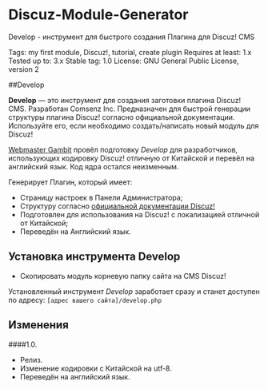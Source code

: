 # Discuz-Module-Generator
Develop - инструмент для быстрого создания Плагина для Discuz! CMS

Tags: my first module, Discuz!, tutorial, create plugin
Requires at least: 1.x
Tested up to: 3.x
Stable tag: 1.0
License: GNU General Public License, version 2

##Develop

**Develop** — это инструмент для создания заготовки плагина Discuz! CMS. Разработан Comsenz Inc.
Предназначен для быстрой генерации структуры плагина Discuz! согласно официальной документации.
Используйте его, если необходимо создать/написать новый модуль для Discuz!

[Webmaster Gambit](http://webmaster-gambit.ru "Webmaster Gambit") провёл подготовку *Develop* для разработчиков, использующих кодировку Discuz! отличную от Китайской и перевёл на английский язык.
Код ядра остался неизменным.

 Генерирует Плагин, который имеет:
 - Страницу настроек в Панели Администратора;
 - Структуру согласно [официальной документации Discuz!](http://open.discuz.net/?ac=document&page=faq "официальной документации Discuz!")
 - Подготовлен для использования на Discuz! c локализацией отличной от Китайской;
 - Переведён на Английский язык.

## Установка инструмента Develop

- Скопировать модуль корневую папку сайта на CMS Discuz!

Установленный инструмент *Develop* заработает сразу и станет доступен по адресу:
        `[адрес вашего сайта]/develop.php`

## Изменения

####1.0.
 - Релиз.
 - Изменение кодировки с Китайской на utf-8.
 - Переведён на английский язык.